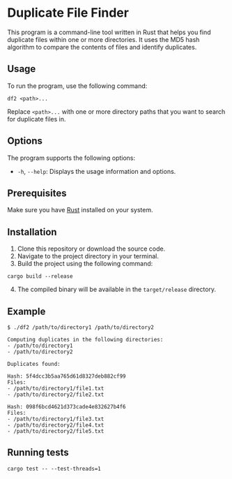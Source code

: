 # Duplicate File Finder

This program is a command-line tool written in Rust that helps you find duplicate files within one or more directories. It uses the MD5 hash algorithm to compare the contents of files and identify duplicates.

## Usage

To run the program, use the following command:

```
df2 <path>...
```

Replace `<path>...` with one or more directory paths that you want to search for duplicate files in.

## Options

The program supports the following options:

- `-h`, `--help`: Displays the usage information and options.

## Prerequisites

Make sure you have [Rust](https://www.rust-lang.org/) installed on your system.

## Installation

1. Clone this repository or download the source code.
2. Navigate to the project directory in your terminal.
3. Build the project using the following command:

```shell
cargo build --release
```

4. The compiled binary will be available in the `target/release` directory.

## Example

```
$ ./df2 /path/to/directory1 /path/to/directory2

Computing duplicates in the following directories:
- /path/to/directory1
- /path/to/directory2

Duplicates found:

Hash: 5f4dcc3b5aa765d61d8327deb882cf99
Files:
- /path/to/directory1/file1.txt
- /path/to/directory2/file2.txt

Hash: 098f6bcd4621d373cade4e832627b4f6
Files:
- /path/to/directory1/file3.txt
- /path/to/directory2/file4.txt
- /path/to/directory2/file5.txt
```

## Running tests

```shell
cargo test -- --test-threads=1
```
